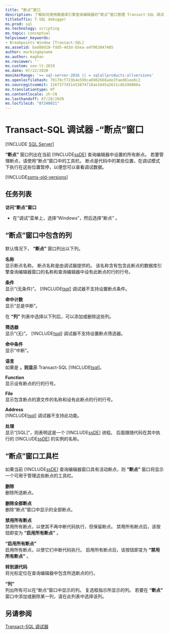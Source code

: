 ```yaml
---
title: “断点”窗口
description: 了解如何使用数据库引擎查询编辑器的“断点”窗口管理 Transact-SQL 调试器断点。
titleSuffix: T-SQL debugger
ms.prod: sql
ms.technology: scripting
ms.topic: conceptual
helpviewer_keywords:
- Breakpoints Window [Transact-SQL]
ms.assetid: bad88d10-fdd5-4d3d-b5ea-a4f063847485
author: markingmyname
ms.author: maghan
ms.reviewer: ''
ms.custom: seo-lt-2019
ms.date: 07/22/2020
monikerRange: '>= sql-server-2016 || = sqlallproducts-allversions'
ms.openlocfilehash: 70178cf723b4e599ca6982668ade3faed61ee8c2
ms.sourcegitcommit: 216f377451e53874718ae1645a2611cdb198808a
ms.translationtype: HT
ms.contentlocale: zh-CN
ms.lasthandoff: 07/28/2020
ms.locfileid: "87248021"
---
```

# <a name="transact-sql-debugger---breakpoints-window"></a>Transact-SQL 调试器 -“断点”窗口

 [!INCLUDE [SQL Server](../../includes/applies-to-version/sqlserver.md)]

**“断点”** 窗口列出在当前 [!INCLUDE[ssDE](../../includes/ssde-md.md)] 查询编辑器中设置的所有断点。 若要管理断点，请使用“断点”窗口中的工具栏。  断点是代码中的某些位置，在调试模式下执行在这些位置暂停，以便您可以查看调试数据。

[!INCLUDE[ssms-old-versions](../../includes/ssms-old-versions.md)]

## <a name="task-list"></a>任务列表

**访问“断点”窗口**

- 在“调试”菜单上，选择“Windows”，然后选择“断点”  。

## <a name="breakpoints-window-columns"></a>“断点”窗口中包含的列

默认情况下， **“断点”** 窗口列出以下列。  

**名称**  
显示断点名称。 断点名称是由调试器提供的。 该名称含有包含此断点的数据库引擎查询编辑器窗口的名称和查询编辑器中设有此断点的行的行号。  

**条件**  
显示“(无条件)”。 [!INCLUDE[tsql](../../includes/tsql-md.md)] 调试器不支持设置断点条件。

**命中计数**  
显示“总是中断”。

在 **“列”** 列表中选择以下列后，可以添加或删除这些列。  

**筛选器**  
显示“(无)”。 [!INCLUDE[tsql](../../includes/tsql-md.md)] 调试器不支持设置断点筛选器。

**命中条件**  
显示“中断”。

**语言**  
如果是 **，则显示** Transact-SQL [!INCLUDE[tsql](../../includes/tsql-md.md)]。  

**Function**  
显示设有断点的行的行号。  

**File**  
显示包含断点的源文件的名称和设有此断点的行的行号。

**Address**  
[!INCLUDE[tsql](../../includes/tsql-md.md)] 调试器不支持此功能。  

**处理**  
显示“[SQL]”，则表明这是一个 [!INCLUDE[ssDE](../../includes/ssde-md.md)] 进程。 后面跟随代码在其中执行的 [!INCLUDE[ssDE](../../includes/ssde-md.md)] 的实例的名称。

## <a name="breakpoints-window-toolbar"></a>“断点”窗口工具栏

如果当前 [!INCLUDE[ssDE](../../includes/ssde-md.md)] 查询编辑器窗口具有活动断点，则 **“断点”** 窗口将显示一个可用于管理这些断点的工具栏。

**删除**  
删除所选断点。

**删除全部断点**  
删除“断点”窗口中显示的全部断点。  

**禁用所有断点**  
禁用所有断点，以使其不再中断代码执行，但保留断点。 禁用所有断点后，该按钮即变为 **“启用所有断点”** 。

**“启用所有断点”**  
启用所有断点，以使它们中断代码执行。 启用所有断点后，该按钮即变为 **“禁用所有断点”** 。  

**转到源代码**  
将光标定位在查询编辑器中包含所选断点的行。

**“列”**  
列出所有可以在“断点”窗口中显示的列。 复选框指示所显示的列。 若要在 **“断点”** 窗口中添加或删除某一列，请在此列表中选择该列。

## <a name="see-also"></a>另请参阅

[Transact-SQL 调试器](../../relational-databases/scripting/transact-sql-debugger.md)
